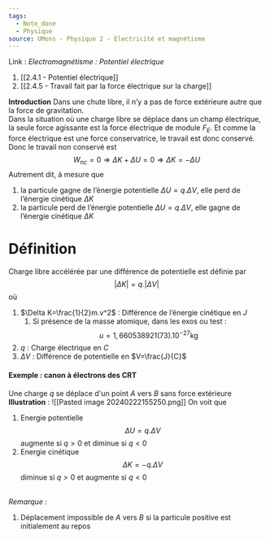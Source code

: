 ```yaml
---
tags:
  - Note_done
  - Physique
source: UMons - Physique 2 - Electricité et magnétisme
---
```


Link :
_Electromagnétisme : Potentiel électrique_
1. [[2.4.1 - Potentiel électrique]]
2. [[2.4.5 - Travail fait par la force électrique sur la charge]]

**Introduction**
Dans une chute libre, il n’y a pas de force extérieure autre que la force de gravitation.
\
Dans la situation où une charge libre se déplace dans un champ électrique, la seule force agissante est la force électrique de module $F_E$. Et comme la force électrique est une force conservatrice, le travail est donc conservé. 
\
Donc le travail non conservé est $$W_{\text{nc}}=0\Rightarrow \Delta K + \Delta U=0\Rightarrow\Delta K = -\Delta U$$ 
Autrement dit, à mesure que 
1. la particule gagne de l’énergie potentielle $\Delta U= q.\Delta V$, elle perd de l’énergie cinétique $\Delta K$
2. la particule perd de l’énergie potentielle $\Delta U= q.\Delta V$, elle gagne de l’énergie cinétique $\Delta K$


# Définition
Charge libre accélérée par une différence de potentielle est définie par $$\left|\Delta K\right|=q.\left|\Delta V\right|$$ où 
1. $\Delta K=\frac{1}{2}m.v^2$ : Différence de l’énergie cinétique en $J$ 
	1. Si présence de la masse atomique, dans les exos ou test : $$u=1,660538921(73).10^{−27}\text{kg}$$
2. $q$ : Charge électrique en $C$ 
3. $\Delta V$ : Différence de potentielle en $V=\frac{J}{C}$ 

#### Exemple : canon à électrons des CRT
Une charge $q$ se déplace d'un point $A$ vers $B$ sans force extérieure
**Illustration** : ![[Pasted image 20240222155250.png]]
On voit que 
1. Energie potentielle $$\Delta U=q.\Delta V$$ augmente si $q>0$ et diminue si $q<0$ 
2. Energie cinétique $$\Delta K = -q.\Delta V$$ diminue si $q>0$ et augmente si $q<0$ 

\
_Remarque_ : 
1. Déplacement impossible de $A$ vers $B$ si la particule positive est initialement au repos